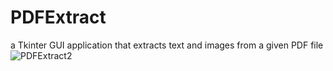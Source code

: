 # PDFExtract
a Tkinter GUI application that extracts text and images from a given PDF file 
<br>
![PDFExtract2](https://user-images.githubusercontent.com/32107652/107868025-5bf46f00-6e35-11eb-83b8-1db3432ea67f.png)

<br>

